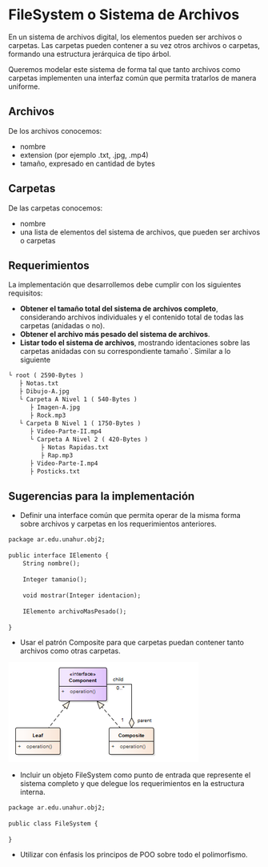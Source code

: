 # FileSystem o Sistema de Archivos

En un sistema de archivos digital, los elementos pueden ser archivos o carpetas.
Las carpetas pueden contener a su vez otros archivos o carpetas, formando una estructura jerárquica de tipo árbol.

Queremos modelar este sistema de forma tal que tanto archivos como carpetas implementen una interfaz común que permita tratarlos de manera uniforme.

## Archivos

De los archivos conocemos:

- nombre
- extension (por ejemplo .txt, .jpg, .mp4)
- tamaño, expresado en cantidad de bytes

## Carpetas

De las carpetas conocemos:

- nombre
- una lista de elementos del sistema de archivos, que pueden ser archivos o carpetas

## Requerimientos

La implementación que desarrollemos debe cumplir con los siguientes requisitos:

- **Obtener el tamaño total del sistema de archivos completo**, considerando archivos individuales y el contenido total de todas las carpetas (anidadas o no).
- **Obtener el archivo más pesado del sistema de archivos**.
- **Listar todo el sistema de archivos**, mostrando identaciones sobre las carpetas anidadas con su correspondiente tamaño`. Similar a lo siguiente

```
└ root ( 2590-Bytes )
   ├ Notas.txt
   ├ Dibujo-A.jpg
   └ Carpeta A Nivel 1 ( 540-Bytes )
      ├ Imagen-A.jpg
      ├ Rock.mp3
   └ Carpeta B Nivel 1 ( 1750-Bytes )
      ├ Video-Parte-II.mp4
      └ Carpeta A Nivel 2 ( 420-Bytes )
         ├ Notas Rapidas.txt
         ├ Rap.mp3
      ├ Video-Parte-I.mp4
      ├ Posticks.txt
```

## Sugerencias para la implementación

- Definir una interface común que permita operar de la misma forma sobre archivos y carpetas en los requerimientos anteriores.

```
package ar.edu.unahur.obj2;

public interface IElemento {
    String nombre();

    Integer tamanio();

    void mostrar(Integer identacion);

    IElemento archivoMasPesado();

}
```

- Usar el patrón Composite para que carpetas puedan contener tanto archivos como otras carpetas.

![composite](./assets/composite.png)

- Incluir un objeto FileSystem como punto de entrada que represente el sistema completo y que delegue los requerimientos en la estructura interna.

```
package ar.edu.unahur.obj2;

public class FileSystem {

}
```

- Utilizar con énfasis los principos de POO sobre todo el polimorfismo.

